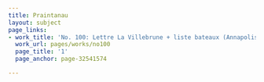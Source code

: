 ```yaml
---
title: Praintanau
layout: subject
page_links:
- work_title: 'No. 100: Lettre La Villebrune + liste bateaux (Annapolis) - 1781/09/16'
  work_url: pages/works/no100
  page_title: '1'
  page_anchor: page-32541574

---
```

